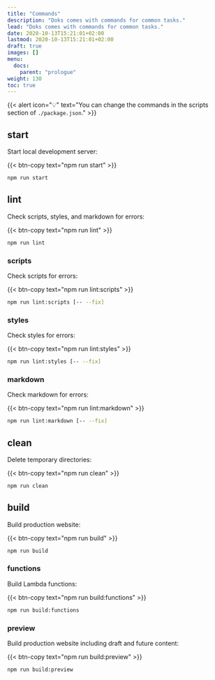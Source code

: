```yaml
---
title: "Commands"
description: "Doks comes with commands for common tasks."
lead: "Doks comes with commands for common tasks."
date: 2020-10-13T15:21:01+02:00
lastmod: 2020-10-13T15:21:01+02:00
draft: true
images: []
menu: 
  docs:
    parent: "prologue"
weight: 130
toc: true
---
```


{{< alert icon="💡" text="You can change the commands in the scripts section of `./package.json`." >}}

## start

Start local development server:

{{< btn-copy text="npm run start" >}}

```bash
npm run start
```

## lint

Check scripts, styles, and markdown for errors:

{{< btn-copy text="npm run lint" >}}

```bash
npm run lint
```

### scripts

Check scripts for errors:

{{< btn-copy text="npm run lint:scripts" >}}

```bash
npm run lint:scripts [-- --fix]
```

### styles

Check styles for errors:

{{< btn-copy text="npm run lint:styles" >}}

```bash
npm run lint:styles [-- --fix]
```

### markdown

Check markdown for errors:

{{< btn-copy text="npm run lint:markdown" >}}

```bash
npm run lint:markdown [-- --fix]
```

## clean

Delete temporary directories:

{{< btn-copy text="npm run clean" >}}

```bash
npm run clean
```

## build

Build production website:

{{< btn-copy text="npm run build" >}}

```bash
npm run build
```

### functions

Build Lambda functions:

{{< btn-copy text="npm run build:functions" >}}

```bash
npm run build:functions
```

### preview

Build production website including draft and future content:

{{< btn-copy text="npm run build:preview" >}}

```bash
npm run build:preview
```
